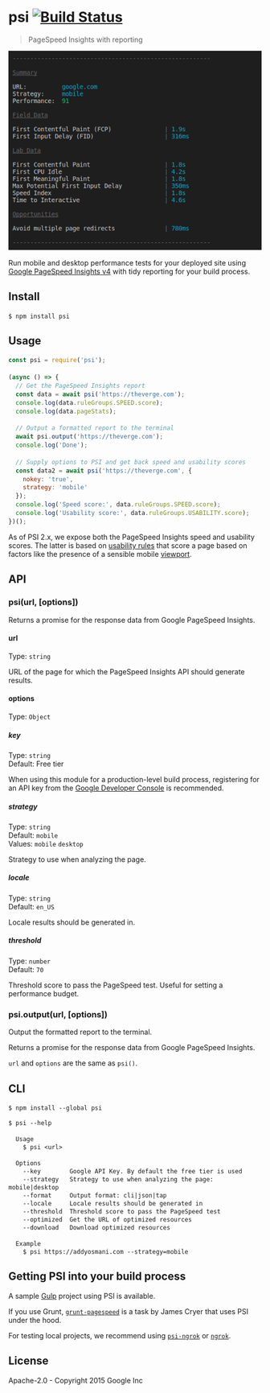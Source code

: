 # psi [![Build Status](https://travis-ci.org/addyosmani/psi.svg?branch=master)](https://travis-ci.org/addyosmani/psi)

> PageSpeed Insights with reporting

![](screenshot.png)

Run mobile and desktop performance tests for your deployed site using [Google PageSpeed Insights v4](https://developers.google.com/speed/docs/insights/v4/about) with tidy reporting for your build process.


## Install

```
$ npm install psi
```


## Usage

```js
const psi = require('psi');

(async () => {
  // Get the PageSpeed Insights report
  const data = await psi('https://theverge.com');
  console.log(data.ruleGroups.SPEED.score);
  console.log(data.pageStats);

  // Output a formatted report to the terminal
  await psi.output('https://theverge.com');
  console.log('Done');

  // Supply options to PSI and get back speed and usability scores
  const data2 = await psi('https://theverge.com', {
    nokey: 'true',
    strategy: 'mobile'
  });
  console.log('Speed score:', data.ruleGroups.SPEED.score);
  console.log('Usability score:', data.ruleGroups.USABILITY.score);
})();
```

As of PSI 2.x, we expose both the PageSpeed Insights speed and usability scores. The latter is based on [usability rules](https://developers.google.com/speed/docs/insights/rules) that score a page based on factors like the presence of a sensible mobile [viewport](https://developers.google.com/speed/docs/insights/ConfigureViewport).


## API

### psi(url, [options])

Returns a promise for the response data from Google PageSpeed Insights.

#### url

Type: `string`

URL of the page for which the PageSpeed Insights API should generate results.

#### options

Type: `Object`

##### key

Type: `string`<br>
Default: Free tier

When using this module for a production-level build process, registering for an API key from the [Google Developer Console](https://developers.google.com/speed/docs/insights/v1/getting_started#auth) is recommended.

##### strategy

Type: `string`<br>
Default: `mobile`<br>
Values: `mobile` `desktop`

Strategy to use when analyzing the page.

##### locale

Type: `string`<br>
Default: `en_US`

Locale results should be generated in.

##### threshold

Type: `number`<br>
Default: `70`

Threshold score to pass the PageSpeed test. Useful for setting a performance budget.

### psi.output(url, [options])

Output the formatted report to the terminal.

Returns a promise for the response data from Google PageSpeed Insights.

`url` and `options` are the same as `psi()`.


## CLI

```
$ npm install --global psi
```

```
$ psi --help

  Usage
    $ psi <url>

  Options
    --key        Google API Key. By default the free tier is used
    --strategy   Strategy to use when analyzing the page: mobile|desktop
    --format     Output format: cli|json|tap
    --locale     Locale results should be generated in
    --threshold  Threshold score to pass the PageSpeed test
    --optimized  Get the URL of optimized resources
    --download   Download optimized resources

  Example
    $ psi https://addyosmani.com --strategy=mobile
```


## Getting PSI into your build process

A sample [Gulp](https://github.com/addyosmani/psi-gulp-sample) project using PSI is available.

If you use Grunt, [`grunt-pagespeed`](https://github.com/jrcryer/grunt-pagespeed) is a task by James Cryer that uses PSI under the hood.

For testing local projects, we recommend using [`psi-ngrok`](https://github.com/denar90/psi-ngrok) or [`ngrok`](http://www.jamescryer.com/2014/06/12/grunt-pagespeed-and-ngrok-locally-testing/).


## License

Apache-2.0 - Copyright 2015 Google Inc
